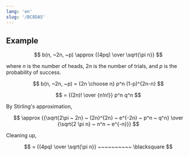 ```yaml
---
lang: 'en'
slug: '/BC8DA5'
---
```


## Example

$$
b(n, ~2n, ~p) \approx {(4pq) \over \sqrt{\pi n}}
$$

where $n$ is the number of heads, $2n$ is the number of trials, and $p$ is the probability of success.

$$
b(n, ~2n, ~p) = {2n \choose n} p^n (1-p)^{2n-n}
$$

$$
= {(2n)! \over {n!n!}} p^n q^n
$$

By Stirling's approximation,

$$
\approx {{\sqrt{2\pi ~ 2n} ~ {2n}^{2n} ~ e^{-2n} ~ p^n ~ q^n} \over {\sqrt{2 \pi n} ~ n^n ~ e^{-n}}}
$$

Cleaning up,

$$
= {(4pq) \over \sqrt{\pi n}} ~~~~~~~~~~ \blacksquare
$$
